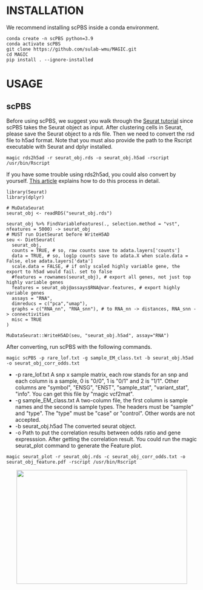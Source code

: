 # INSTALLATION
We recommend installing scPBS inside a conda environment.
```
conda create -n scPBS python=3.9
conda activate scPBS
git clone https://github.com/sulab-wmu/MAGIC.git
cd MAGIC
pip install . --ignore-installed
```
# USAGE
## scPBS
Before using scPBS, we suggest you walk through the [Seurat tutorial](https://satijalab.org/seurat/articles/pbmc3k_tutorial.html) since scPBS takes the Seurat object as input. After clustering cells in Seurat, please save the Seurat object to a rds file. Then we need to convert the rsd file to h5ad format. Note that you must also provide the path to the Rscript executable with Seurat and dplyr installed.
```
magic rds2h5ad -r seurat_obj.rds -o seurat_obj.h5ad -rscript /usr/bin/Rscript
```
If you have some trouble using rds2h5ad, you could also convert by yourself. [This article](https://zqfang.github.io/2020-04-28-seurat2scanpy/) explains how to do this process in detail. 
```
library(Seurat)
library(dplyr)

# MuDataSeurat
seurat_obj <- readRDS("seurat_obj.rds")

seurat_obj %>% FindVariableFeatures(., selection.method = "vst", nfeatures = 5000) -> seurat_obj
# MUST run DietSeurat before WriteH5AD
seu <- DietSeurat(
  seurat_obj,
  counts = TRUE, # so, raw counts save to adata.layers['counts']
  data = TRUE, # so, log1p counts save to adata.X when scale.data = False, else adata.layers['data']
  scale.data = FALSE, # if only scaled highly variable gene, the export to h5ad would fail. set to false
  #features = rownames(seurat_obj), # export all genes, not just top highly variable genes
  features = seurat_obj@assays$RNA@var.features, # export highly variable genes
  assays = "RNA",
  dimreducs = c("pca","umap"),
  graphs = c("RNA_nn", "RNA_snn"), # to RNA_nn -> distances, RNA_snn -> connectivities
  misc = TRUE
)

MuDataSeurat::WriteH5AD(seu, "seurat_obj.h5ad", assay="RNA")
```
After converting, run scPBS with the following commands.
```
magic scPBS -p rare_lof.txt -g sample_EM_class.txt -b seurat_obj.h5ad -o seurat_obj_corr_odds.txt
```
- -p rare_lof.txt  A snp x sample matrix, each row stands for an snp and each column is a sample, 0 is "0/0", 1 is "0/1" and 2 is "1/1". Other columns are "symbol", "ENSG", "ENST", "sample_stat", "variant_stat", "info". You can get this file by "magic vcf2mat".
- -g sample_EM_class.txt A two-column file, the first column is sample names and the second is sample types. The headers must be "sample" and "type". The "type" must be "case" or "control". Other words are not accepted.
- -b seurat_obj.h5ad The converted seurat object.
- -o Path to put the correlation results between odds ratio and gene expresssion.
After getting the correlation result. You could run the magic seurat_plot command to generate the Feature plot.
```
magic seurat_plot -r seurat_obj.rds -c seurat_obj_corr_odds.txt -o seurat_obj_feature.pdf -rscript /usr/bin/Rscript
```
<div align=center>
<img src="https://github.com/sulab-wmu/MAGIC/blob/main/pic/feature_plot.jpg" width="450" height="300"/>
</div>
